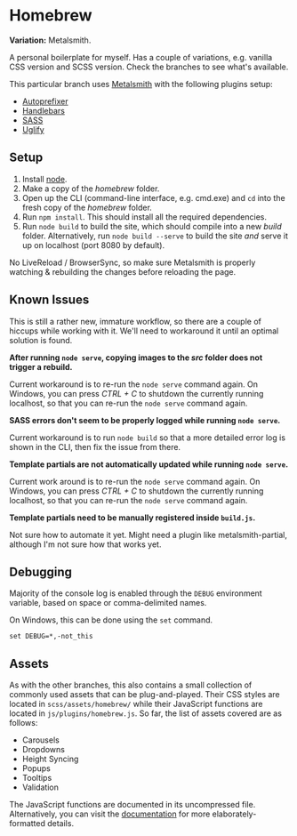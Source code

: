 # Homebrew

**Variation:** Metalsmith.

A personal boilerplate for myself. Has a couple of variations, e.g. vanilla CSS version and SCSS version. Check the branches to see what's available.

This particular branch uses [Metalsmith](http://metalsmith.io) with the following plugins setup:

- [Autoprefixer](https://github.com/postcss/autoprefixer)
- [Handlebars](http://handlebarsjs.com/)
- [SASS](http://sass-lang.com/)
- [Uglify](https://github.com/ksmithut/metalsmith-uglify)

## Setup

1. Install [node](http://nodejs.org).
2. Make a copy of the *homebrew* folder.
3. Open up the CLI (command-line interface, e.g. cmd.exe) and `cd` into the fresh copy of the *homebrew* folder.
4. Run `npm install`. This should install all the required dependencies.
5. Run `node build` to build the site, which should compile into a new *build* folder. Alternatively, run `node build --serve` to build the site *and* serve it up on localhost (port 8080 by default).

No LiveReload / BrowserSync, so make sure Metalsmith is properly watching & rebuilding the changes before reloading the page.

## Known Issues

This is still a rather new, immature workflow, so there are a couple of hiccups while working with it. We'll need to workaround it until an optimal solution is found.

**After running `node serve`, copying images to the *src* folder does not trigger a rebuild.**

Current workaround is to re-run the `node serve` command again. On Windows, you can press *CTRL + C* to shutdown the currently running localhost, so that you can re-run the `node serve` command again.

**SASS errors don't seem to be properly logged while running `node serve`.**

Current workaround is to run `node build` so that a more detailed error log is shown in the CLI, then fix the issue from there.

**Template partials are not automatically updated while running `node serve`.**

Current work around is to re-run the `node serve` command again. On Windows, you can press *CTRL + C* to shutdown the currently running localhost, so that you can re-run the `node serve` command again.

**Template partials need to be manually registered inside `build.js`.**

Not sure how to automate it yet. Might need a plugin like metalsmith-partial, although I'm not sure how that works yet.

## Debugging

Majority of the console log is enabled through the `DEBUG` environment variable, based on space or comma-delimited names.

On Windows, this can be done using the `set` command.

	set DEBUG=*,-not_this

## Assets

As with the other branches, this also contains a small collection of commonly used assets that can be plug-and-played. Their CSS styles are located in `scss/assets/homebrew/` while their JavaScript functions are located in `js/plugins/homebrew.js`. So far, the list of assets covered are as follows:

- Carousels
- Dropdowns
- Height Syncing
- Popups
- Tooltips
- Validation

The JavaScript functions are documented in its uncompressed file. Alternatively, you can visit the [documentation](http://hsucherng.github.io/homebrew) for more elaborately-formatted details.